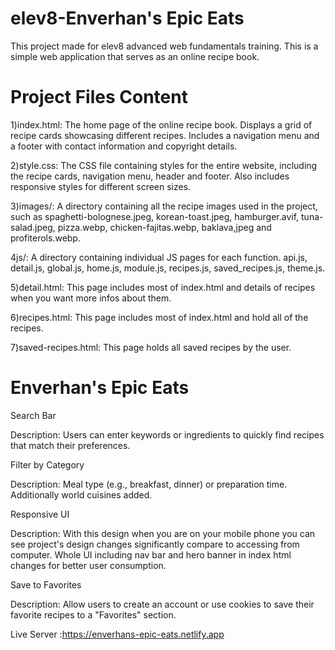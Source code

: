 # elev8-Enverhan's Epic Eats

This project made for elev8 advanced web fundamentals training. This is a simple web application that serves as an online recipe book.

# Project Files Content

1)index.html: The home page of the online recipe book. Displays a grid of recipe cards showcasing different recipes. Includes a navigation menu and a footer with contact information and copyright details.

2)style.css: The CSS file containing styles for the entire website, including the recipe cards, navigation menu, header and footer. Also includes responsive styles for different screen sizes.

3)images/: A directory containing all the recipe images used in the project, such as spaghetti-bolognese.jpeg, korean-toast.jpeg, hamburger.avif, tuna-salad.jpeg, pizza.webp, chicken-fajitas.webp, baklava,jpeg and profiterols.webp.

4js/: A directory containing individual JS pages for each function. api.js, detail.js, global.js, home.js, module.js, recipes.js, saved_recipes.js, theme.js.

5)detail.html: This page includes most of index.html and details of recipes when you want more infos about them.

6)recipes.html: This page includes most of index.html and hold all of the recipes.

7)saved-recipes.html: This page holds all saved recipes by the user.


# Enverhan's Epic Eats

Search Bar

Description: Users can enter keywords or ingredients to quickly find recipes that match their preferences. 

Filter by Category

Description: Meal type (e.g., breakfast, dinner) or preparation time. Additionally world cuisines added.
 
Responsive UI

Description: With this design when you are on your mobile phone you can see project's design changes significantly compare to accessing from computer. Whole UI including nav bar and hero banner in index html changes for better user consumption.

Save to Favorites

Description: Allow users to create an account or use cookies to save their favorite recipes to a "Favorites" section. 

Live Server :https://enverhans-epic-eats.netlify.app
